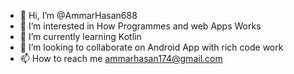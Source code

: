 - 👋 Hi, I’m @AmmarHasan688
- 👀 I’m interested in How Programmes and web Apps Works
- 🌱 I’m currently learning Kotlin
- 💞️ I’m looking to collaborate on Android App with rich code work
- 📫 How to reach me ammarhasan174@gmail.com

<!---
AmmarHasan688/AmmarHasan688 is a ✨ special ✨ repository because its `README.md` (this file) appears on your GitHub profile.
You can click the Preview link to take a look at your changes.
--->
